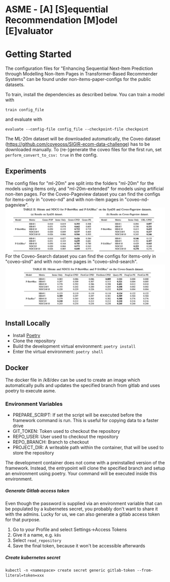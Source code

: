 # ASME - [A] [S]equential Recommendation [M]odel [E]valuator

# Getting Started

The configuration files for "Enhancing Sequential Next-Item Prediction through Modelling Non-Item Pages in Transformer-Based
Recommender Systems" can be found under non-items-paper-configs for the public datasets.

To train, install the dependencies as described below. You can train a model with 
```shell 
train config_file
```
and evaluate with 
```shell
evaluate --config-file config_file --checkpoint-file checkpoint
```
The ML-20m dataset will be downloaded automatically, the Coveo dataset (https://github.com/coveooss/SIGIR-ecom-data-challenge) has to be downloaded manually. To (re-)generate the coveo files for the first run, set  ```perform_convert_to_csv: true``` in the config. 

## Experiments
The config files for "ml-20m" are split into the folders "ml-20m" for the models using items only, and "ml-20m-extended" for models using artificial non-iten pages.
For the Coveo-Pageview dataset you can find the configs for items-only in "coveo-nd" and with non-item pages in "coveo-nd-pageview".
![](results_ml_cv_p.png)
For the Coveo-Search dataset you can find the configs for items-only in "coveo-slnd" and with non-item pages in "coveo-slnd-search".
![](results_coveo_s.png)

## Install Locally
* Install [Poetry](https://python-poetry.org)
* Clone the repository
* Build the development virtual environment: `poetry install`
* Enter the virtual environment: `poetry shell`

## Docker
The docker file in /k8/dev can be used to create an image which automatically pulls and updates the specified branch from gitlab and uses poetry to execute asme.

### Environment Variables
* PREPARE_SCRIPT:
  If set the script will be executed before the framework command is run. This is useful for copying data to a faster drive
* GIT_TOKEN:
  Token used to checkout the repository
* REPO_USER:
  User used to checkout the repository
* REPO_BRANCH:
  Branch to checkout
* PROJECT_DIR:
  A writeable path within the container, that will be used to store the repository

The development container does not come with a preinstalled version of the framework. Instead, the entrypoint will clone the specified branch and setup an environment using poetry. Your command will be executed inside this environment.

##### Generate Gitlab access token
Even though the password is supplied via an environment variable that can be populated by a kubernetes secret, you probably don't want to share it with the admins. Lucky for us, we can also generate a gitlab access token for that purpose.

1. Go to your Profile and select Settings->Access Tokens
2. Give it a name, e.g. `k8s`
3. Select `read_repository`
4. Save the final token, because it won't be accessible afterwards

##### Create kubernetes secret

```
kubectl -n <namespace> create secret generic gitlab-token --from-literal=token=xxx
```

